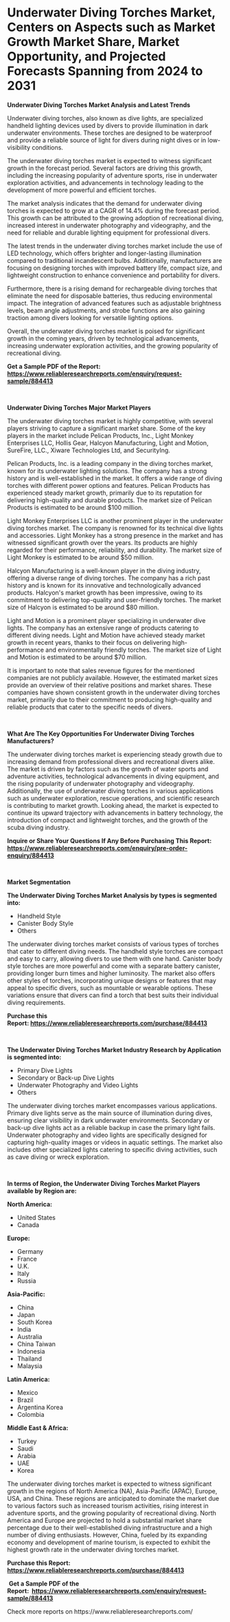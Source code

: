 <p><h1>Underwater Diving Torches Market, Centers on Aspects such as Market Growth Market Share, Market Opportunity, and Projected Forecasts Spanning from 2024 to 2031</h1></p><p><strong>Underwater Diving Torches Market Analysis and Latest Trends</strong></p>
<p><p>Underwater diving torches, also known as dive lights, are specialized handheld lighting devices used by divers to provide illumination in dark underwater environments. These torches are designed to be waterproof and provide a reliable source of light for divers during night dives or in low-visibility conditions.</p><p>The underwater diving torches market is expected to witness significant growth in the forecast period. Several factors are driving this growth, including the increasing popularity of adventure sports, rise in underwater exploration activities, and advancements in technology leading to the development of more powerful and efficient torches.</p><p>The market analysis indicates that the demand for underwater diving torches is expected to grow at a CAGR of 14.4% during the forecast period. This growth can be attributed to the growing adoption of recreational diving, increased interest in underwater photography and videography, and the need for reliable and durable lighting equipment for professional divers.</p><p>The latest trends in the underwater diving torches market include the use of LED technology, which offers brighter and longer-lasting illumination compared to traditional incandescent bulbs. Additionally, manufacturers are focusing on designing torches with improved battery life, compact size, and lightweight construction to enhance convenience and portability for divers.</p><p>Furthermore, there is a rising demand for rechargeable diving torches that eliminate the need for disposable batteries, thus reducing environmental impact. The integration of advanced features such as adjustable brightness levels, beam angle adjustments, and strobe functions are also gaining traction among divers looking for versatile lighting options.</p><p>Overall, the underwater diving torches market is poised for significant growth in the coming years, driven by technological advancements, increasing underwater exploration activities, and the growing popularity of recreational diving.</p></p>
<p><strong>Get a Sample PDF of the Report:&nbsp; <a href="https://www.reliableresearchreports.com/enquiry/request-sample/884413">https://www.reliableresearchreports.com/enquiry/request-sample/884413</a></strong></p>
<p>&nbsp;</p>
<p><strong>Underwater Diving Torches Major Market Players</strong></p>
<p><p>The underwater diving torches market is highly competitive, with several players striving to capture a significant market share. Some of the key players in the market include Pelican Products, Inc., Light Monkey Enterprises LLC, Hollis Gear, Halcyon Manufacturing, Light and Motion, SureFire, LLC., Xiware Technologies Ltd, and SecurityIng.</p><p>Pelican Products, Inc. is a leading company in the diving torches market, known for its underwater lighting solutions. The company has a strong history and is well-established in the market. It offers a wide range of diving torches with different power options and features. Pelican Products has experienced steady market growth, primarily due to its reputation for delivering high-quality and durable products. The market size of Pelican Products is estimated to be around $100 million.</p><p>Light Monkey Enterprises LLC is another prominent player in the underwater diving torches market. The company is renowned for its technical dive lights and accessories. Light Monkey has a strong presence in the market and has witnessed significant growth over the years. Its products are highly regarded for their performance, reliability, and durability. The market size of Light Monkey is estimated to be around $50 million.</p><p>Halcyon Manufacturing is a well-known player in the diving industry, offering a diverse range of diving torches. The company has a rich past history and is known for its innovative and technologically advanced products. Halcyon's market growth has been impressive, owing to its commitment to delivering top-quality and user-friendly torches. The market size of Halcyon is estimated to be around $80 million.</p><p>Light and Motion is a prominent player specializing in underwater dive lights. The company has an extensive range of products catering to different diving needs. Light and Motion have achieved steady market growth in recent years, thanks to their focus on delivering high-performance and environmentally friendly torches. The market size of Light and Motion is estimated to be around $70 million.</p><p>It is important to note that sales revenue figures for the mentioned companies are not publicly available. However, the estimated market sizes provide an overview of their relative positions and market shares. These companies have shown consistent growth in the underwater diving torches market, primarily due to their commitment to producing high-quality and reliable products that cater to the specific needs of divers.</p></p>
<p>&nbsp;</p>
<p><strong>What Are The Key Opportunities For Underwater Diving Torches Manufacturers?</strong></p>
<p><p>The underwater diving torches market is experiencing steady growth due to increasing demand from professional divers and recreational divers alike. The market is driven by factors such as the growth of water sports and adventure activities, technological advancements in diving equipment, and the rising popularity of underwater photography and videography. Additionally, the use of underwater diving torches in various applications such as underwater exploration, rescue operations, and scientific research is contributing to market growth. Looking ahead, the market is expected to continue its upward trajectory with advancements in battery technology, the introduction of compact and lightweight torches, and the growth of the scuba diving industry.</p></p>
<p><strong>Inquire or Share Your Questions If Any Before Purchasing This Report: <a href="https://www.reliableresearchreports.com/enquiry/pre-order-enquiry/884413">https://www.reliableresearchreports.com/enquiry/pre-order-enquiry/884413</a></strong></p>
<p>&nbsp;</p>
<p><strong>Market Segmentation</strong></p>
<p><strong>The Underwater Diving Torches Market Analysis by types is segmented into:</strong></p>
<p><ul><li>Handheld Style</li><li>Canister Body Style</li><li>Others</li></ul></p>
<p><p>The underwater diving torches market consists of various types of torches that cater to different diving needs. The handheld style torches are compact and easy to carry, allowing divers to use them with one hand. Canister body style torches are more powerful and come with a separate battery canister, providing longer burn times and higher luminosity. The market also offers other styles of torches, incorporating unique designs or features that may appeal to specific divers, such as mountable or wearable options. These variations ensure that divers can find a torch that best suits their individual diving requirements.</p></p>
<p><strong>Purchase this Report:&nbsp;<a href="https://www.reliableresearchreports.com/purchase/884413">https://www.reliableresearchreports.com/purchase/884413</a></strong></p>
<p>&nbsp;</p>
<p><strong>The Underwater Diving Torches Market Industry Research by Application is segmented into:</strong></p>
<p><ul><li>Primary Dive Lights</li><li>Secondary or Back-up Dive Lights</li><li>Underwater Photography and Video Lights</li><li>Others</li></ul></p>
<p><p>The underwater diving torches market encompasses various applications. Primary dive lights serve as the main source of illumination during dives, ensuring clear visibility in dark underwater environments. Secondary or back-up dive lights act as a reliable backup in case the primary light fails. Underwater photography and video lights are specifically designed for capturing high-quality images or videos in aquatic settings. The market also includes other specialized lights catering to specific diving activities, such as cave diving or wreck exploration.</p></p>
<p>&nbsp;</p>
<p><strong>In terms of Region, the Underwater Diving Torches Market Players available by Region are:</strong></p>
<p>
    <p> <strong> North America: </strong>
        <ul>
            <li>United States</li>
            <li>Canada</li>
        </ul>
        </p> 
    <p> <strong> Europe: </strong>
        <ul>
            <li>Germany</li>
            <li>France</li>
            <li>U.K.</li>
            <li>Italy</li>
            <li>Russia</li>
        </ul>
        </p> 
    <p> <strong> Asia-Pacific: </strong>
        <ul>
            <li>China</li>
            <li>Japan</li>
            <li>South Korea</li>
            <li>India</li>
            <li>Australia</li>
            <li>China Taiwan</li>
            <li>Indonesia</li>
            <li>Thailand</li>
            <li>Malaysia</li>
        </ul>
        </p> 
    <p> <strong> Latin America: </strong>
        <ul>
            <li>Mexico</li>
            <li>Brazil</li>
            <li>Argentina Korea</li>
            <li>Colombia</li>
        </ul>
        </p> 
    <p> <strong> Middle East & Africa: </strong>
        <ul>
            <li>Turkey</li>
            <li>Saudi</li>
            <li>Arabia</li>
            <li>UAE</li>
            <li>Korea</li>
        </ul>
    </p>
    </p>
<p><p>The underwater diving torches market is expected to witness significant growth in the regions of North America (NA), Asia-Pacific (APAC), Europe, USA, and China. These regions are anticipated to dominate the market due to various factors such as increased tourism activities, rising interest in adventure sports, and the growing popularity of recreational diving. North America and Europe are projected to hold a substantial market share percentage due to their well-established diving infrastructure and a high number of diving enthusiasts. However, China, fueled by its expanding economy and development of marine tourism, is expected to exhibit the highest growth rate in the underwater diving torches market.</p></p>
<p><strong>Purchase this Report: <a href="https://www.reliableresearchreports.com/purchase/884413">https://www.reliableresearchreports.com/purchase/884413</a></strong></p>
<p>&nbsp;<strong>Get a Sample PDF of the Report:&nbsp;&nbsp;<a href="https://www.reliableresearchreports.com/enquiry/request-sample/884413">https://www.reliableresearchreports.com/enquiry/request-sample/884413</a></strong></p>
<p><strong></strong></p>
<p>Check more reports on https://www.reliableresearchreports.com/</p>